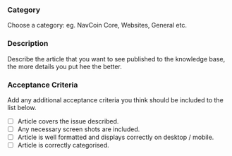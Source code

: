 ### Category 

Choose a category: eg. NavCoin Core, Websites, General etc. 

### Description
Describe the article that you want to see published to the knowledge base, the more details you put hee the better.

### Acceptance Criteria

Add any additional acceptance criteria you think should be included to the list below.

- [ ] Article covers the issue described.
- [ ] Any necessary screen shots are included.
- [ ] Article is well formatted and displays correctly on desktop / mobile.
- [ ] Article is correctly categorised.
